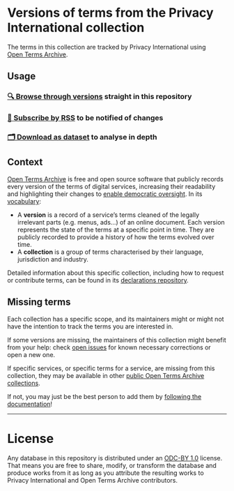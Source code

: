 # Versions of terms from the Privacy International collection

The terms in this collection are tracked by Privacy International using [Open Terms Archive](https://opentermsarchive.org).

## Usage

### [🔍 Browse through versions](https://docs.opentermsarchive.org/navigate-history/) straight in this repository

### [🔔 Subscribe by RSS](https://docs.opentermsarchive.org/subscribe-rss/) to be notified of changes

### [🗂️ Download as dataset](https://github.com/OpenTermsArchive/demo-versions/releases) to analyse in depth

## Context

[Open Terms Archive](https://opentermsarchive.org) is free and open source software that publicly records every version of the terms of digital services, increasing their readability and highlighting their changes to [enable democratic oversight](https://opentermsarchive.org/impact). In its [vocabulary](https://docs.opentermsarchive.org/#main-concepts):

- A **version** is a record of a service’s terms cleaned of the legally irrelevant parts (e.g. menus, ads…) of an online document. Each version represents the state of the terms at a specific point in time. They are publicly recorded to provide a history of how the terms evolved over time.
- A **collection** is a group of terms characterised by their language, jurisdiction and industry.

Detailed information about this specific collection, including how to request or contribute terms, can be found in its [declarations repository](https://github.com/OpenTermsArchive/demo-declarations).

## Missing terms

Each collection has a specific scope, and its maintainers might or might not have the intention to track the terms you are interested in.

If some versions are missing, the maintainers of this collection might benefit from your help: check [open issues](https://github.com/OpenTermsArchive/demo-declarations/issues) for known necessary corrections or open a new one.

If specific services, or specific terms for a service, are missing from this collection, they may be available in other [public Open Terms Archive collections](https://opentermsarchive.org/#collections).

If not, you may just be the best person to add them by [following the documentation](https://docs.opentermsarchive.org/contributing-terms)!

- - -

# License

Any database in this repository is distributed under an [ODC-BY 1.0](https://opendatacommons.org/licenses/by/1-0/) license. That means you are free to share, modify, or transform the database and produce works from it as long as you attribute the resulting works to Privacy International and Open Terms Archive contributors.

